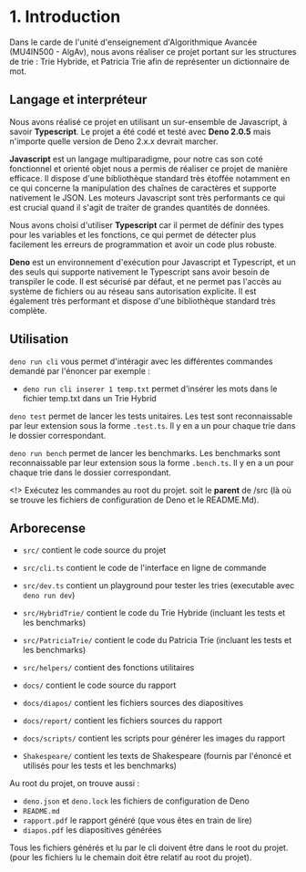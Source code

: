 # 1. Introduction

Dans le carde de l'unité d'enseignement d'Algorithmique Avancée (MU4IN500 - AlgAv), nous avons réaliser ce projet portant sur les structures de trie : Trie Hybride, et Patricia Trie afin de représenter un dictionnaire de mot.


## Langage et interpréteur

Nous avons réalisé ce projet en utilisant un sur-ensemble de Javascript, à savoir **Typescript**. Le projet a été codé et testé avec **Deno 2.0.5** mais n'importe quelle version de Deno 2.x.x devrait marcher.

**Javascript** est un langage multiparadigme, pour notre cas son coté fonctionnel et orienté objet nous a permis de réaliser ce projet de manière efficace. Il dispose d'une bibliothèque standard très étoffée notamment en ce qui concerne la manipulation des chaînes de caractères et supporte nativement le JSON. Les moteurs Javascript sont très performants ce qui est crucial quand il s'agit de traiter de grandes quantités de données.

Nous avons choisi d'utiliser **Typescript** car il permet de définir des types pour les variables et les fonctions, ce qui permet de détecter plus facilement les erreurs de programmation et avoir un code plus robuste.

**Deno** est un environnement d'exécution pour Javascript et Typescript, et un des seuls qui supporte nativement le Typescript sans avoir besoin de transpiler le code. Il est sécurisé par défaut, et ne permet pas l'accès au système de fichiers ou au réseau sans autorisation explicite. Il est également très performant et dispose d'une bibliothèque standard très complète.


## Utilisation

`deno run cli` vous permet d'intéragir avec les différentes commandes demandé par l'énoncer par exemple :

- `deno run cli inserer 1 temp.txt` permet d'insérer les mots dans le fichier temp.txt dans un Trie Hybrid

`deno test` permet de lancer les tests unitaires. Les test sont reconnaissable par leur extension sous la forme `.test.ts`. Il y en a un pour chaque trie dans le dossier correspondant.

`deno run bench` permet de lancer les benchmarks. Les benchmarks sont reconnaissable par leur extension sous la forme `.bench.ts`. Il y en a un pour chaque trie dans le dossier correspondant.

<!> Exécutez les commandes au root du projet. soit le **parent** de /src (là où se trouve les fichiers de configuration de Deno et le README.Md).

## Arborecense

- `src/` contient le code source du projet
- `src/cli.ts` contient le code de l'interface en ligne de commande
- `src/dev.ts` contient un playground pour tester les tries (executable avec `deno run dev`)
- `src/HybridTrie/` contient le code du Trie Hybride (incluant les tests et les benchmarks)
- `src/PatriciaTrie/` contient le code du Patricia Trie (incluant les tests et les benchmarks)
- `src/helpers/` contient des fonctions utilitaires

- `docs/` contient le code source du rapport
- `docs/diapos/` contient les fichiers sources des diapositives
- `docs/report/` contient les fichiers sources du rapport
- `docs/scripts/` contient les scripts pour générer les images du rapport

- `Shakespeare/` contient les texts de Shakespeare (fournis par l'énoncé et utilisés pour les tests et les benchmarks)

Au root du projet, on trouve aussi :
- `deno.json` et `deno.lock` les fichiers de configuration de Deno
- `README.md` 
- `rapport.pdf` le rapport généré (que vous êtes en train de lire)
- `diapos.pdf` les diapositives générées

Tous les fichiers générés et lu par le cli doivent être dans le root du projet. (pour les fichiers lu le chemain doit être relatif au root du projet).